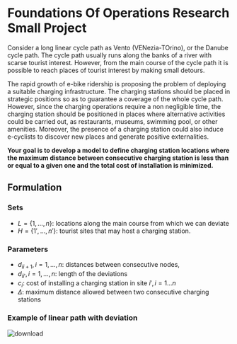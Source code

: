 # Foundations Of Operations Research Small Project

Consider a long linear cycle path as Vento (VENezia-TOrino), or the Danube cycle path. The cycle path usually runs along the banks of a river with scarse tourist interest. However, from the main course of the cycle path it is possible to reach places of tourist interest by making small detours.

The rapid growth of e-bike ridership is proposing the problem of deploying a suitable charging infrastructure. The charging stations should be placed in strategic positions so as to guarantee a coverage of the whole cycle path. However, since the charging operations require a non negligible time, the charging station should be positioned in places where alternative activities could be carried out, as restaurants, museums, swimming pool, or other amenities. Moreover, the presence of a charging station could also induce e-cyclists to discover new places and generate positive externalities.

**Your goal is to develop a model to define charging station locations where the maximum distance between consecutive charging station is less than or equal to a given one and the total cost of installation is minimized.**

## Formulation
### Sets

*   $L = \{1,\ldots,n\}$:  locations along the main course from which we can deviate
*   $H = \{1',\ldots, n'\}$:  tourist sites that may host a charging station.



### Parameters

*   $d_{ii+1}, i=1,\ldots,n$: distances between consecutive nodes,
*   $d_{ii'}, i=1,\ldots,n$: length of the deviations
*   $c_i$: cost of installing a charging station in site $i', i=1\ldots n$
*   $\Delta$: maximum distance allowed between two consecutive charging stations

### Example of linear path with deviation
![download](https://github.com/Angelo7672/Foundations-Of-Operations-Research-Project/assets/100519177/27cf840f-12a8-4ec3-8cd8-4374a4f97a5a)

